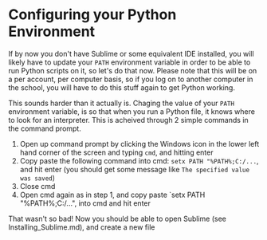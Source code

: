 # Configuring your Python Environment
If by now you don't have Sublime or some equivalent IDE installed, you will likely have to update your `PATH` environment variable in order to be able to run Python scripts on it, so let's do that now. Please note that this will be on a per account, per computer basis, so if you log on to another computer in the school, you will have to do this stuff again to get Python working.    
  
This sounds harder than it actually is. Chaging the value of your `PATH` environment variable, is so that when you run a Python file, it knows where to look for an interpreter. This is acheived through 2 simple commands in the command prompt.
1. Open up command prompt by clicking the Windows icon in the lower left hand corner of the screen and typing `cmd`, and hitting enter
2. Copy paste the following command into cmd: `setx PATH "%PATH%;C:/...`, and hit enter (you should get some message like `The specified value was saved`)
3. Close cmd
4. Open cmd again as in step 1, and copy paste `setx PATH "%PATH%;C:/...", into cmd and hit enter

That wasn't so bad! Now you should be able to open Sublime (see Installing_Sublime.md), and create a new file
